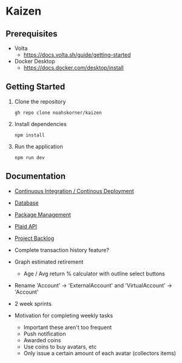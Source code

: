 # Kaizen

## Prerequisites

- Volta
  - https://docs.volta.sh/guide/getting-started
- Docker Desktop
  - https://docs.docker.com/desktop/install

## Getting Started

1. Clone the repository

   ```
   gh repo clone noahskorner/kaizen
   ```

2. Install dependencies

   ```
   npm install
   ```

3. Run the application

   ```
   npm run dev
   ```

## Documentation

- [Continuous Integration / Continous Deployment](./docs/ci-cd.md)
- [Database](./docs/database.md)
- [Package Management](./docs/packages.md)
- [Plaid API](https://plaid.com/docs/)
- [Project Backlog](./docs/project-backlog.md)

- Complete transaction history feature?
- Graph estimated retirement
  - Age / Avg return % calculator with outline select buttons
- Rename 'Account' -> 'ExternalAccount' and 'VirtualAccount' -> 'Account'
- 2 week sprints
- Motivation for completing weekly tasks
  - Important these aren't too frequent
  - Push notification
  - Awarded coins
  - Use coins to buy avatars, etc
  - Only issue a certain amount of each avatar (collectors items)
